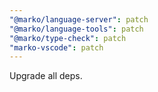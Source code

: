 ```yaml
---
"@marko/language-server": patch
"@marko/language-tools": patch
"@marko/type-check": patch
"marko-vscode": patch
---
```


Upgrade all deps.
